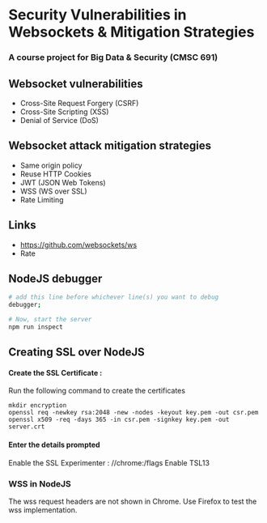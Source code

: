# Security Vulnerabilities in Websockets & Mitigation Strategies
### A course project for Big Data & Security (CMSC 691)

## Websocket vulnerabilities
- Cross-Site Request Forgery (CSRF)
- Cross-Site Scripting (XSS)
- Denial of Service (DoS)

## Websocket attack mitigation strategies
- Same origin policy
- Reuse HTTP Cookies
- JWT (JSON Web Tokens)
- WSS (WS over SSL)
- Rate Limiting

## Links
- https://github.com/websockets/ws
- Rate

## NodeJS debugger
``` bash
# add this line before whichever line(s) you want to debug
debugger;

# Now, start the server
npm run inspect

```

## Creating SSL over NodeJS

#### Create the SSL Certificate : 

Run the following command to create the certificates

```
mkdir encryption
openssl req -newkey rsa:2048 -new -nodes -keyout key.pem -out csr.pem openssl x509 -req -days 365 -in csr.pem -signkey key.pem -out server.crt
```

#### Enter the details prompted

Enable the SSL Experimenter : //chrome:/flags
	Enable TSL13

### WSS in NodeJS

The wss request headers are not shown in Chrome. Use Firefox to test the wss implementation.
